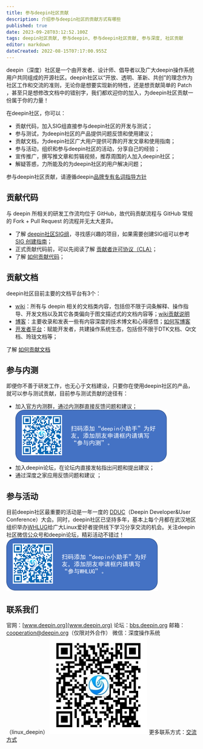 ```yaml
---
title: 参与deepin社区贡献
description: 介绍参与deepin社区的贡献方式有哪些
published: true
date: 2023-09-28T03:12:52.100Z
tags: deepin社区贡献, 参与deepin, 参与deepin社区贡献, 参与深度, 社区贡献
editor: markdown
dateCreated: 2022-08-15T07:17:00.955Z
---
```


deepin（深度）社区是一个由开发者、设计师、倡导者以及广大deepin操作系统用户共同组成的开源社区。deepin社区以“开放、透明、革新、共创”的理念作为社区工作和交流的准则，无论你是想要实现新的特性，还是想贡献简单的 Patch ，甚至只是想修改文档中的错别字，我们都欢迎你的加入，为deepin社区贡献一份属于你的力量！

在deepin社区，你可以：
- 贡献代码，加入SIG组直接参与deepin社区的开发与测试；
- 参与测试，为deepin社区的产品提供问题反馈和使用建议；
- 贡献文档，为deepin社区广大用户提供可靠的开发文章和使用指南；
- 参与活动，组织和参与deepin社区的活动，分享自己的经验；
- 宣传推广，撰写推文章和剪辑视频，推荐周围的人加入deepin社区；
- 解疑答惑，力所能及的为deepin社区的用户解决问题；

参与deepin社区贡献，请遵循deepin[品牌专有名词指导方针](/zh/03_技术规范/01_文档规范/品牌专有名词指导方针)

## 贡献代码
与 deepin 所相关的研发工作流均位于 GitHub，故代码贡献流程与 GitHub 常规的 Fork + Pull Request 的流程并无太大差异。
- 了解 [deepin社区SIG组](https://www.deepin.org/index/docs/sig/sig/LISTS)，寻找感兴趣的项目，如果需要创建SIG组可以参考 [SIG 创建指南](https://www.deepin.org/index/docs/sig/sig/README.zh_CN)；
- 正式贡献代码前，可以先阅读了解 [贡献者许可协议（CLA）](https://wiki.deepin.org/zh/03_%E6%8A%80%E6%9C%AF%E8%A7%84%E8%8C%83/01_%E6%96%87%E6%A1%A3%E8%A7%84%E8%8C%83/%E8%B4%A1%E7%8C%AE%E8%AE%B8%E5%8F%AF%E5%8D%8F%E8%AE%AE)；
- 了解 [如何贡献代码](/zh/05_HOW-TO/06_参与deepin贡献相关/如何贡献代码)；

## 贡献文档
deepin社区目前主要的文档平台有3个：
- [wiki](https://wiki.deepin.org/)：所有与 deepin 相关的文档类内容，包括但不限于词条解释、操作指导、开发文档以及其它各类偏向于图文描述式的文档内容等；[wiki贡献说明](https://wiki.deepin.org/zh/00_wiki/02_wiki%E7%BC%96%E8%BE%91%E8%A7%84%E5%88%99%E8%AF%B4%E6%98%8E)
- [博客](https://blog.deepin.org/)：主要收录和发表一些有内容深度的技术博文和心得感悟；[如何写博客](https://blog.deepin.org/about/)
- [开发者平台](https://docs.deepin.org/)：赋能开发者，共建操作系统生态，包括但不限于DTK文档、Qt文档、玲珑文档等；

了解 [如何贡献文档](/zh/05_HOW-TO/06_参与deepin贡献相关/如何贡献文档)

## 参与内测
即便你不善于研发工作，也无心于文档建设，只要你在使用deepin社区的产品，就可以参与测试贡献，目前参与测试贡献的途径有：
- 加入官方内测群，通过内测群直接反馈问题和建议；
![img-20230906163238.png](/06_关于Deepin/img-20230906163238.png)
- 加入deepin论坛，在论坛内直接发帖指出问题和提出建议；
- 通过深度之家应用反馈问题和建议 ；

## 参与活动
目前deepin社区最重要的活动是一年一度的 [DDUC](/zh/06_关于Deepin/Deepin活动/DDUC)（Deepin Developer&User Conference）大会。同时，deepin社区已坚持多年，基本上每个月都在武汉地区组织举办[WHLUG](https://www.deepin.org/zh/category/whlug-news/)给广大Linux爱好者提供线下学习分享交流的机会。关注deepin社区微信公众号和deepin论坛，精彩活动不错过！
![img-20230906163455.png](/06_关于Deepin/img-20230906163455.png)

## 联系我们
官网：[www.deepin.org](www.deepin.org)
论坛：[bbs.deepin.org](bbs.deepin.org)
邮箱：cooperation@deepin.org（仅限对外合作）
微信：深度操作系统（linux_deepin）
![微信公众号.jpg](/06_关于Deepin/微信公众号.jpg)
更多联系方式：[交流方式](/zh/06_关于Deepin/Deepin社区/交流方式)
